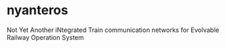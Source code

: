 # nyanteros
Not Yet Another iNtegrated Train communication networks for Evolvable Railway Operation System
